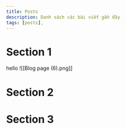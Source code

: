 ```yaml
---
title: Posts
description: Danh sách các bài viết gần đây
tags: [posts],
---
```


# Section 1
hello
![[Blog page (6).png]]


# Section 2



# Section 3